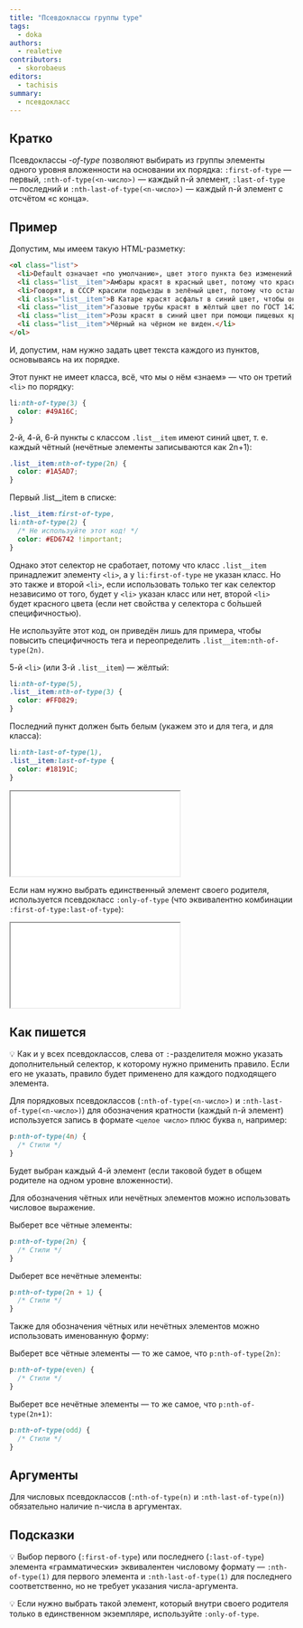 ```yaml
---
title: "Псевдоклассы группы type"
tags:
  - doka
authors:
  - realetive
contributors:
  - skorobaeus
editors:
  - tachisis
summary:
  - псевдокласс
---
```


## Кратко

Псевдоклассы _-of-type_ позволяют выбирать из группы элементы одного уровня вложенности на основании их порядка: `:first-of-type` — первый, `:nth-of-type(<n-число>)` — каждый n-й элемент, `:last-of-type` — последний и `:nth-last-of-type(<n-число>)` — каждый n-й элемент с отсчётом «с конца».

## Пример

Допустим, мы имеем такую HTML-разметку:

```html
<ol class="list">
  <li>Default означает «по умолчанию», цвет этого пункта без изменений.</li>
  <li class="list__item">Амбары красят в красный цвет, потому что красная краска...</li>
  <li>Говорят, в СССР красили подъезды в зелёный цвет, потому что осталось...</li>
  <li class="list__item">В Катаре красят асфальт в синий цвет, чтобы он не перегревался.</li>
  <li class="list__item">Газовые трубы красят в жёлтый цвет по ГОСТ 14202-69.</li>
  <li class="list__item">Розы красят в синий цвет при помощи пищевых красителей.</li>
  <li class="list__item">Чёрный на чёрном не виден.</li>
</ol>
```

И, допустим, нам нужно задать цвет текста каждого из пунктов, основываясь на их порядке.

Этот пункт не имеет класса, всё, что мы о нём «знаем» — что он
третий `<li>` по порядку:

```css
li:nth-of-type(3) {
  color: #49A16C;
}
```

2-й, 4-й, 6-й пункты с классом `.list__item` имеют синий цвет, т. е. каждый чётный (нечётные элементы записываются как 2n+1):

```css
.list__item:nth-of-type(2n) {
  color: #1A5AD7;
}
```

Первый .list__item в списке:

```css
.list__item:first-of-type,
li:nth-of-type(2) {
  /* Не используйте этот код! */
  color: #ED6742 !important;
}
```

Однако этот селектор не сработает, потому что класс `.list__item` принадлежит элементу `<li>`, а у `li:first-of-type` не указан класс. Но это также и второй `<li>`, если использовать только тег как селектор независимо от того, будет у `<li>` указан класс или нет, второй `<li>` будет красного цвета (если нет свойства у селектора с бо́льшей специфичностью).

Не используйте этот код, он приведён лишь для примера, чтобы повысить специфичность тега и переопределить `.list__item:nth-of-type(2n)`.


5-й `<li>` (или 3-й `.list__item`) — жёлтый:

```css
li:nth-of-type(5),
.list__item:nth-of-type(3) {
  color: #FFD829;
}
```

Последний пункт должен быть белым (укажем это и для тега, и для класса):

```css
li:nth-last-of-type(1),
.list__item:last-of-type {
  color: #18191C;
}
```

<iframe title="Псевдоклассы -of-type" src="demos/every.html"></iframe>

Если нам нужно выбрать единственный элемент своего родителя, используется псевдокласс `:only-of-type` (что эквивалентно комбинации `:first-of-type:last-of-type`):

<iframe title="Выбор единственного элемента родителя" src="demos/only.html"></iframe>

## Как пишется

💡 Как и у всех псевдоклассов, слева от `:`-разделителя можно указать дополнительный селектор, к которому нужно применить правило. Если его не указать, правило будет применено для каждого подходящего элемента.

Для порядковых псевдоклассов (`:nth-of-type(<n-число>)` и `:nth-last-of-type(<n-число>)`) для обозначения кратности (каждый n-й элемент) используется запись в формате `<целое число>` плюс буква `n`, например:

```css
p:nth-of-type(4n) {
  /* Стили */
}
```

Будет выбран каждый 4-й элемент (если таковой будет в общем родителе на одном уровне вложенности).

Для обозначения чётных или нечётных элементов можно использовать числовое выражение.

Выберет все чётные элементы:

```css
p:nth-of-type(2n) {
  /* Стили */
}
```

Dыберет все нечётные элементы:

```css
p:nth-of-type(2n + 1) {
  /* Стили */
}
```

Также для обозначения чётных или нечётных элементов можно использовать именованную форму:

Выберет все чётные элементы — то же самое, что `p:nth-of-type(2n)`:

```css
p:nth-of-type(even) {
  /* Стили */
}
```

Выберет все нечётные элементы — то же самое, что `p:nth-of-type(2n+1)`:

```css
p:nth-of-type(odd) {
  /* Стили */
}
```

## Аргументы

Для числовых псевдоклассов (`:nth-of-type(n)` и `:nth-last-of-type(n)`) обязательно наличие n-числа в аргументах.

## Подсказки

💡 Выбор первого (`:first-of-type`) или последнего (`:last-of-type`) элемента «грамматически» эквивалентен числовому формату — `:nth-of-type(1)` для первого элемента и `:nth-last-of-type(1)` для последнего соответственно, но не требует указания числа-аргумента.

💡 Если нужно выбрать такой элемент, который внутри своего родителя только в единственном экземпляре, используйте `:only-of-type`.
